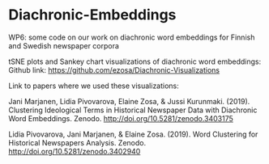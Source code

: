 # Diachronic-Embeddings
WP6: some code on our work on diachronic word embeddings for Finnish and Swedish newspaper corpora

tSNE plots and Sankey chart visualizations of diachronic word embeddings:
Github link: https://github.com/ezosa/Diachronic-Visualizations

Link to papers where we used these visualizations:

Jani Marjanen, Lidia Pivovarova, Elaine Zosa, & Jussi Kurunmaki. (2019). Clustering Ideological Terms in Historical Newspaper Data with Diachronic Word Embeddings. Zenodo. 
http://doi.org/10.5281/zenodo.3403175

Lidia Pivovarova, Jani Marjanen, & Elaine Zosa. (2019). Word Clustering for Historical Newspapers Analysis. Zenodo. 
http://doi.org/10.5281/zenodo.3402940
